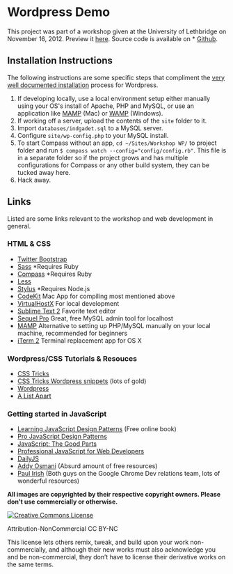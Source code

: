 Wordpress Demo
==============

This project was part of a workshop given at the University of Lethbridge on November 16, 2012. Preview it [here](http://ingadget.general-metrics.com/). Source code is available on * [Github](https://github.com/Jonesy/UlethWordpressDemo).

## Installation Instructions

The following instructions are some specific steps that compliment the [very well documented installation](http://codex.wordpress.org/Installing_WordPress) process for Wordpress.

1. If developing locally, use a local environment setup either manually using your OS's install of Apache, PHP and MySQL, or use an application like [MAMP](http://www.mamp.info/en/index.html) (Mac) or [WAMP](http://www.wampserver.com/en/) (Windows).
1. If working off a server, upload the contents of the `site` folder to it.
1. Import `databases/indgadet.sql` to a MySQL server.
1. Configure `site/wp-config.php` to your MySQL install.
1. To start Compass without an app, `cd ~/Sites/Workshop WP/` to project folder and run `$ compass watch --config="config/config.rb"`. This file is in a separate folder so if the project grows and has multiple configurations for Compass or any other build system, they can be tucked away here.
1. Hack away.

## Links

Listed are some links relevant to the workshop and web development in general.

### HTML & CSS
* [Twitter Bootstrap](http://twitter.github.com/bootstrap/)
* [Sass](http://sass-lang.com/) *Requires Ruby
* [Compass](http://compass-style.org/) *Requires Ruby
* [Less](http://lesscss.org/)
* [Stylus](http://learnboost.github.com/stylus/) *Requires Node.js
* [CodeKit](http://incident57.com/codekit/) Mac App for compiling most mentioned above
* [VirtualHostX](http://clickontyler.com/virtualhostx/) For local development
* [Sublime Text 2](http://www.sublimetext.com/) Favorite text editor
* [Sequel Pro](http://www.sequelpro.com/) Great, free MySQL admin tool for localhost
* [MAMP](http://www.mamp.info/) Alternative to setting up PHP/MySQL manually on your local machine, recommended for beginners
* [iTerm 2](http://www.iterm2.com/) Terminal replacement app for OS X

### Wordpress/CSS Tutorials & Resouces
* [CSS Tricks](http://css-tricks.com/)
* [CSS Tricks Wordpress snippets](http://css-tricks.com/snippets/wordpress/) (lots of gold)
* [Wordpress](http://wp.tutsplus.com/)
* [A List Apart](http://alistapart.com/)

### Getting started in JavaScript

* [Learning JavaScript Design Patterns](http://addyosmani.com/resources/essentialjsdesignpatterns/book/) (Free online book)
* [Pro JavaScript Design Patterns](http://www.amazon.com/JavaScript-Design-Patterns-Recipes-Problem-Solution/dp/159059908X)
* [JavaScript: The Good Parts](http://shop.oreilly.com/product/9780596517748.do)
* [Professional JavaScript for Web Developers](http://www.amazon.com/Professional-JavaScript-Developers-Wrox-Guides/dp/0764579088)
* [DailyJS](http://dailyjs.com/)
* [Addy Osmani](http://addyosmani.com/) (Absurd amount of free resources)
* [Paul Irish](http://paulirish.com/) (Both guys on the Google Chrome Dev relations team, lots of wonderful resources)

**All images are copyrighted by their respective copyright owners. Please don't use commercially or otherwise.**

<a rel="license" href="http://creativecommons.org/licenses/by-nc/2.5/ca/deed.en_US"><img alt="Creative Commons License" style="border-width:0" src="http://i.creativecommons.org/l/by-nc/2.5/ca/88x31.png" /></a>

Attribution-NonCommercial
CC BY-NC

This license lets others remix, tweak, and build upon your work non-commercially, and although their new works must also acknowledge you and be non-commercial, they don’t have to license their derivative works on the same terms.